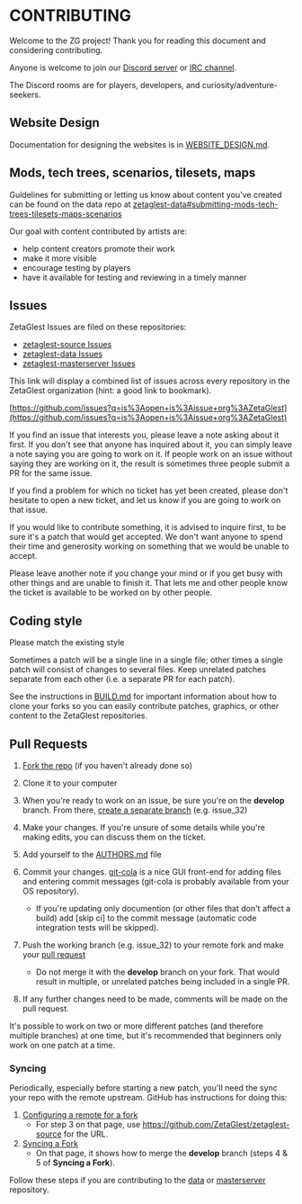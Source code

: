 # CONTRIBUTING

Welcome to the ZG project! Thank you for reading this document and
considering contributing.

Anyone is welcome to join our [Discord server](https://discord.gg/WaAaXS7) or [IRC channel](http://webchat.freenode.net/?channels=%23zetaglest-dev&uio=d4).

The Discord rooms are for players, developers, and curiosity/adventure-seekers.

## Website Design

Documentation for designing the websites is in [WEBSITE_DESIGN.md](https://github.com/ZetaGlest/zetaglest-source/WEBSITE_DESIGN.md).

## Mods, tech trees, scenarios, tilesets, maps

Guidelines for submitting or letting us know about content you've
created can be found on the data repo at
[zetaglest-data#submitting-mods-tech-trees-tilesets-maps-scenarios](https://github.com/ZetaGlest/zetaglest-data#submitting-mods-tech-trees-tilesets-maps-scenarios)

Our goal with content contributed by artists are:

* help content creators promote their work
* make it more visible
* encourage testing by players
* have it available for testing and reviewing in a timely manner

## Issues

ZetaGlest Issues are filed on these repositories:

* [zetaglest-source Issues](https://github.com/ZetaGlest/zetaglest-source/issues)
* [zetaglest-data Issues](https://github.com/ZetaGlest/zetaglest-data/issues)
* [zetaglest-masterserver Issues](https://github.com/ZetaGlest/zetaglest-masterserver/issues)

This link will display a combined list of issues across every
repository in the ZetaGlest organization (hint: a good link to
bookmark).

[https://github.com/issues?q=is%3Aopen+is%3Aissue+org%3AZetaGlest](https://github.com/issues?q=is%3Aopen+is%3Aissue+org%3AZetaGlest)

If you find an issue that interests you, please leave a note asking about it
first. If you don't see that anyone has inquired about it, you can simply
leave a note saying you are going to work on it. If people work on an issue
without saying they are working on it, the result is sometimes three people
submit a PR for the same issue.

If you find a problem for which no ticket has yet been created, please don't
hesitate to open a new ticket, and let us know if you are going to work on
that issue.

If you would like to contribute something, it is advised to inquire
first, to be sure it's a patch that would get accepted. We don't want
anyone to spend their time and generosity working on something that we
would be unable to accept.

Please leave another note if you change your mind or if you get busy with other
things and are unable to finish it. That lets me and other people know the
ticket is available to be worked on by other people.

## Coding style
Please match the existing style

Sometimes a patch will be a single line in a single file; other times a single
patch will consist of changes to several files. Keep unrelated patches separate
from each other (i.e. a separate PR for each patch).

See the instructions in
[BUILD.md](https://github.com/ZetaGlest/zetaglest-source/blob/develop/BUILD.md)
for important information about how to clone your forks so you can
easily contribute patches, graphics, or other content to the ZetaGlest
repositories.

## Pull Requests
1. [Fork the repo](https://github.com/ZetaGlest/zetaglest-source/fork) (if you haven't already done so)
2. Clone it to your computer
3. When you're ready to work on an issue, be sure you're on the **develop** branch. From there,
[create a separate branch](https://github.com/Kunena/Kunena-Forum/wiki/Create-a-new-branch-with-git-and-manage-branches)
(e.g. issue_32)
4. Make your changes. If you're unsure of some details while you're making edits, you can
discuss them on the ticket.
5. Add yourself to the [AUTHORS.md](https://github.com/ZetaGlest/zetaglest-source/blob/develop/AUTHORS.md) file

6. Commit your changes. [git-cola](https://git-cola.github.io/) is a nice GUI front-end for adding files and entering commit messages (git-cola is probably available from your OS repository).

    * If you're updating only documention (or other files that don't
    affect a build) add [skip ci] to the commit message (automatic code
    integration tests will be skipped).

7. Push the working branch (e.g. issue_32) to your remote fork and make your
[pull request](https://help.github.com/articles/creating-a-pull-request-from-a-fork/)
    * Do not merge it with the **develop** branch on your fork. That would result in multiple, or
    unrelated patches being included in a single PR.
8. If any further changes need to be made, comments will be made on the pull request.

It's possible to work on two or more different patches (and therefore multiple branches) at
one time, but it's recommended that beginners only work on one patch at a time.

### Syncing ###
Periodically, especially before starting a new patch, you'll need the sync your
repo with the remote upstream. GitHub has instructions for doing this:

1. [Configuring a remote for a fork](https://help.github.com/articles/configuring-a-remote-for-a-fork/)
    * For step 3 on that page, use https://github.com/ZetaGlest/zetaglest-source for the URL.
2. [Syncing a Fork](https://help.github.com/articles/syncing-a-fork/)
    * On that page, it shows how to merge the **develop** branch (steps 4 & 5 of **Syncing a Fork**).

Follow these steps if you are contributing to the
[data](https://github.com/ZetaGlest/zetaglest-data) or
[masterserver](https://github.com/MegaGlest/megaglest-masterserver)
repository.
